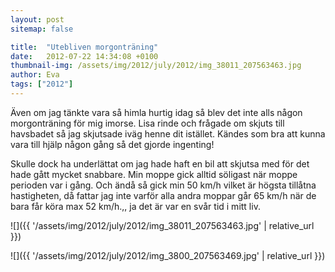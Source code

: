 ```yaml
---
layout: post
sitemap: false

title:  "Utebliven morgonträning"
date:   2012-07-22 14:34:08 +0100
thumbnail-img: /assets/img/2012/july/2012/img_38011_207563463.jpg
author: Eva
tags: ["2012"]
---
```


Även om jag tänkte vara så himla hurtig idag så blev det inte alls någon morgonträning för mig imorse. Lisa rinde och frågade om skjuts till havsbadet så jag skjutsade iväg henne dit istället. Kändes som bra att kunna vara till hjälp någon gång så det gjorde ingenting!






Skulle dock ha underlättat om jag hade haft en bil att skjutsa med för det hade gått mycket snabbare. Min moppe gick alltid söligast när moppe perioden var i gång. Och ändå så gick min 50 km/h vilket är högsta tillåtna hastigheten, då fattar jag inte varför alla andra moppar går 65 km/h när de bara får köra max 52 km/h.,, ja det är var en svår tid i mitt liv.

![]({{ '/assets/img/2012/july/2012/img_38011_207563463.jpg'  | relative_url }})

![]({{ '/assets/img/2012/july/2012/img_3800_207563469.jpg'  | relative_url }})

